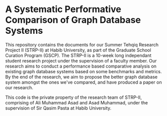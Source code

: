 # A Systematic Performative Comparison of Graph Database Systems

This repository contains the documents for our Summer Tehqiq Research Project II (STRP-II) at Habib University, as part of the Graduate School Curation Program (GSCP). The STRP-II is a 10-week long independant student research project under the supervision of a faculty member. Our research aims to conduct a performance based comparative analysis on existing graph database systems based on some benchmarks and metrics. By the end of the research, we aim to propose the better graph database system amongst the ones we've compared, and have produced a paper on our research. 

This code is the private property of the research team of STRP-II, comprising of Ali Muhammad Asad and Asad Muhammad, under the supervision of Sir Qasim Pasta at Habib University.
